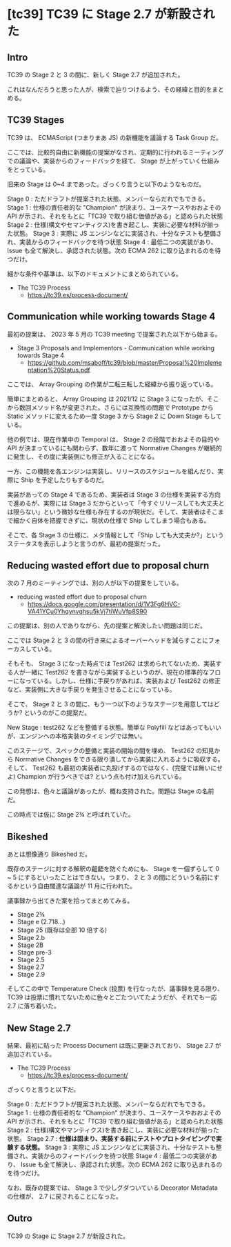 # [tc39] TC39 に Stage 2.7 が新設された

## Intro

TC39 の Stage 2 と 3 の間に、新しく Stage 2.7 が追加された。

これはなんだろうと思った人が、検索で辿りつけるよう、その経緯と目的をまとめる。


## TC39 Stages

TC39 は、 ECMAScript (つまりまあ JS) の新機能を議論する Task Group だ。

ここでは、比較的自由に新機能の提案がなされ、定期的に行われるミーティングでの議論や、実装からのフィードバックを経て、 Stage が上がっていく仕組みをとっている。

旧来の Stage は 0~4 まであった。ざっくり言うと以下のようなものだ。

Stage 0
: ただドラフトが提案された状態、メンバーならだれでもできる。
Stage 1
: 仕様の責任者的な "Champion" が決まり、ユースケースやおおよその API が示され、それをもとに「TC39 で取り組む価値がある」と認められた状態
Stage 2
: 仕様(構文やセマンティクス)を書き起こし、実装に必要な材料が揃った状態。
Stage 3
: 実際に JS エンジンなどに実装され、十分なテストも整備され、実装からのフィードバックを待つ状態
Stage 4
: 最低二つの実装があり、 Issue も全て解決し、承認された状態。次の ECMA 262 に取り込まれるのを待つだけ。

細かな条件や基準は、以下のドキュメントにまとめられている。

- The TC39 Process
  - https://tc39.es/process-document/


## Communication while working towards Stage 4

最初の提案は、 2023 年 5 月の TC39 meeting で提案された以下から始まる。

- Stage 3 Proposals and Implementors - Communication while working towards Stage 4
  - https://github.com/msaboff/tc39/blob/master/Proposal%20Implementation%20Status.pdf

ここでは、 Array Grouping の作業が二転三転した経緯から振り返っている。

簡単にまとめると、 Array Grouping は 2021/12 に Stage 3 になったが、そこから数回メソッド名が変更された。さらには互換性の問題で Prototype から Static メソッドに変えるため一度 Stage 3 から Stage 2 に Down Stage もしている。

他の例では、現在作業中の Temporal は、 Stage 2 の段階でおおよその目的や API が決まっているにも関わらず、数年に渡って Normative Changes が継続的に発生し、その度に実装側にも修正が入ることになる。

一方、この機能を各エンジンは実装し、リリースのスケジュールを組んだり、実際に Ship を予定したりもするのだ。

実装があっての Stage 4 であるため、実装者は Stage 3 の仕様を実装する方向で進めるが、実際には Stage 3 だからといって「今すぐリリースしても大丈夫とは限らない」という微妙な仕様も存在するのが現状だ。そして、実装者はそこまで細かく自体を把握できずに、現状の仕様で Ship してしまう場合もある。

そこで、各 Stage 3 の仕様に、メタ情報として「Ship しても大丈夫か?」というステータスを表示しようと言うのが、最初の提案だった。


## Reducing wasted effort due to proposal churn

次の 7 月のミーティングでは、別の人が以下の提案をしている。

- reducing wasted effort due to proposal churn
  - https://docs.google.com/presentation/d/1V3Fg6HVC-VA41YCu0Yhqynvqhsu5kVj7tiWuVfp8S90

この提案は、別の人でありながら、先の提案と解決したい問題は同じだ。

ここでは Stage 2 と 3 の間の行き来によるオーバーヘッドを減らすことにフォーカスしている。

そもそも、 Stage 3 になった時点では Test262 は求められてないため、実装する人が一緒に Test262 を書きながら実装するというのが、現在の標準的なフローになっている。しかし、仕様に手戻りがあれば、実装および Test262 の修正など、実装側に大きな手戻りを発生させることになっている。

そこで、 Stage 2 と 3 の間に、もう一つ以下のようなステージを用意してはどうか? というのがこの提案だ。

New Stage
: test262 などを整備する状態。簡単な Polyfill などはあってもいいが、エンジンへの本格実装のタイミングでは無い。

このステージで、スペックの整備と実装の開始の間を埋め、 Test262 の知見から Normative Changes をできる限り潰してから実装に入れるように吸収する。そして、 Test262 も最初の実装者に丸投げするのではなく、(完璧では無いにせよ) Champion が行うべきでは? という点も付け加えられている。

この発想は、色々と議論があったが、概ね支持された。問題は Stage の名前だ。

この時点では仮に Stage 2¾ と呼ばれていた。


## Bikeshed

あとは想像通り Bikeshed だ。

既存のステージに対する解釈の齟齬を防ぐためにも、 Stage を一個ずらして 0 ~ 5 にするといったことはできない。つまり、 2 と 3 の間にどういう名前にするかという自由闊達な議論が 11 月に行われた。

議事録から出てきた案を拾ってまとめてみる。

- Stage 2¾
- Stage e (2.718...)
- Stage 25 (既存は全部 10 倍する)
- Stage 2.b
- Stage 2B
- Stage pre-3
- Stage 2.5
- Stage 2.7
- Stage 2.9

そしてこの中で Temperature Check (投票) を行なったが、議事録を見る限り、 TC39 は投票に慣れてないために色々とごたついてたようだが、それでも一応 2.7 に落ち着いた。


## New Stage 2.7

結果、最初に貼った Process Document は既に更新されており、 Stage 2.7 が追加されている。

- The TC39 Process
  - https://tc39.es/process-document/

ざっくりと言うと以下だ。

Stage 0
: ただドラフトが提案された状態、メンバーならだれでもできる。
Stage 1
: 仕様の責任者的な "Champion" が決まり、ユースケースやおおよその API が示され、それをもとに「TC39 で取り組む価値がある」と認められた状態
Stage 2
: 仕様(構文やマンティクス)を書き起こし、実装に必要な材料が揃った状態。
Stage 2.7
: **仕様は固まり、実装する前にテストやプロトタイピングで実験する状態。**
Stage 3
: 実際に JS エンジンなどに実装され、十分なテストも整備され、実装からのフィードバックを待つ状態
Stage 4
: 最低二つの実装があり、 Issue も全て解決し、承認された状態。次の ECMA 262 に取り込まれるのを待つだけ。

なお、既存の提案では、 Stage 3 で少しグダついている Decorator Metadata の仕様が、 2.7 に戻されることになった。


## Outro

TC39 の Stage に Stage 2.7 が新設された。
